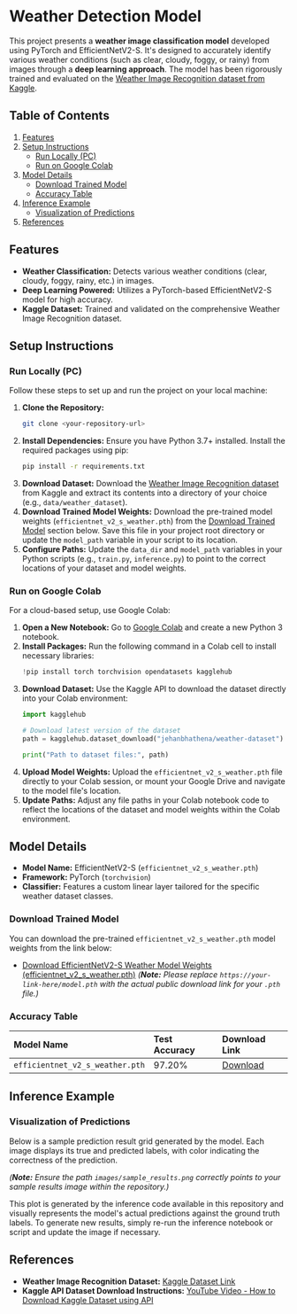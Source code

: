 # Weather Detection Model 

This project presents a **weather image classification model** developed using PyTorch and EfficientNetV2-S. It's designed to accurately identify various weather conditions (such as clear, cloudy, foggy, or rainy) from images through a **deep learning approach**. The model has been rigorously trained and evaluated on the [Weather Image Recognition dataset from Kaggle](https://www.kaggle.com/datasets/jehanbhathena/weather-dataset).

## Table of Contents

1.  [Features](https://www.google.com/search?q=%23features)
2.  [Setup Instructions](https://www.google.com/search?q=%23setup-instructions)
      - [Run Locally (PC)](https://www.google.com/search?q=%23run-locally-pc)
      - [Run on Google Colab](https://www.google.com/search?q=%23run-on-google-colab)
3.  [Model Details](https://www.google.com/search?q=%23model-details)
      - [Download Trained Model](https://www.google.com/search?q=%23download-trained-model)
      - [Accuracy Table](https://www.google.com/search?q=%23accuracy-table)
4.  [Inference Example](https://www.google.com/search?q=%23inference-example)
      - [Visualization of Predictions](https://www.google.com/search?q=%23visualization-of-predictions)
5.  [References](https://www.google.com/search?q=%23references)

## Features

  * **Weather Classification:** Detects various weather conditions (clear, cloudy, foggy, rainy, etc.) in images.
  * **Deep Learning Powered:** Utilizes a PyTorch-based EfficientNetV2-S model for high accuracy.
  * **Kaggle Dataset:** Trained and validated on the comprehensive Weather Image Recognition dataset.

## Setup Instructions

### Run Locally (PC)

Follow these steps to set up and run the project on your local machine:

1.  **Clone the Repository:**
    ```bash
    git clone <your-repository-url>
    ```
2.  **Install Dependencies:** Ensure you have Python 3.7+ installed. Install the required packages using pip:
    ```bash
    pip install -r requirements.txt
    ```
3.  **Download Dataset:**
    Download the [Weather Image Recognition dataset](https://www.kaggle.com/datasets/jehanbhathena/weather-dataset) from Kaggle and extract its contents into a directory of your choice (e.g., `data/weather_dataset`).
4.  **Download Trained Model Weights:**
    Download the pre-trained model weights (`efficientnet_v2_s_weather.pth`) from the [Download Trained Model](https://www.google.com/search?q=%23download-trained-model) section below. Save this file in your project root directory or update the `model_path` variable in your script to its location.
5.  **Configure Paths:**
    Update the `data_dir` and `model_path` variables in your Python scripts (e.g., `train.py`, `inference.py`) to point to the correct locations of your dataset and model weights.

### Run on Google Colab

For a cloud-based setup, use Google Colab:

1.  **Open a New Notebook:** Go to [Google Colab](https://colab.research.google.com/) and create a new Python 3 notebook.
2.  **Install Packages:** Run the following command in a Colab cell to install necessary libraries:
    ```python
    !pip install torch torchvision opendatasets kagglehub
    ```
3.  **Download Dataset:** Use the Kaggle API to download the dataset directly into your Colab environment:
    ```python
    import kagglehub

    # Download latest version of the dataset
    path = kagglehub.dataset_download("jehanbhathena/weather-dataset")

    print("Path to dataset files:", path)
    ```
4.  **Upload Model Weights:** Upload the `efficientnet_v2_s_weather.pth` file directly to your Colab session, or mount your Google Drive and navigate to the model file's location.
5.  **Update Paths:** Adjust any file paths in your Colab notebook code to reflect the locations of the dataset and model weights within the Colab environment.

## Model Details

  * **Model Name:** EfficientNetV2-S (`efficientnet_v2_s_weather.pth`)
  * **Framework:** PyTorch (`torchvision`)
  * **Classifier:** Features a custom linear layer tailored for the specific weather dataset classes.

### Download Trained Model

You can download the pre-trained `efficientnet_v2_s_weather.pth` model weights from the link below:

  * [Download EfficientNetV2-S Weather Model Weights (efficientnet\_v2\_s\_weather.pth)](https://www.google.com/search?q=https://your-link-here/model.pth)
    *(**Note:** Please replace `https://your-link-here/model.pth` with the actual public download link for your `.pth` file.)*

### Accuracy Table

| Model Name                      | Test Accuracy | Download Link                                        |
| :------------------------------ | :------------ | :--------------------------------------------------- |
| `efficientnet_v2_s_weather.pth` | 97.20%        | [Download](https://www.google.com/search?q=https://your-link-here/model.pth)         |

## Inference Example

### Visualization of Predictions

Below is a sample prediction result grid generated by the model. Each image displays its true and predicted labels, with color indicating the correctness of the prediction.

*(**Note:** Ensure the path `images/sample_results.png` correctly points to your sample results image within the repository.)*

This plot is generated by the inference code available in this repository and visually represents the model's actual predictions against the ground truth labels. To generate new results, simply re-run the inference notebook or script and update the image if necessary.

## References

  * **Weather Image Recognition Dataset:** [Kaggle Dataset Link](https://www.kaggle.com/datasets/jehanbhathena/weather-dataset)
  * **Kaggle API Dataset Download Instructions:** [YouTube Video - How to Download Kaggle Dataset using API](https://www.youtube.com/watch?v=krkS9u140tM)

